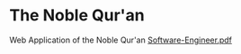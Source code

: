 # The Noble Qur'an
Web Application of the Noble Qur'an
[Software-Engineer.pdf](https://github.com/langsari/the-noble-quran/files/9793486/Software-Engineer.pdf)
